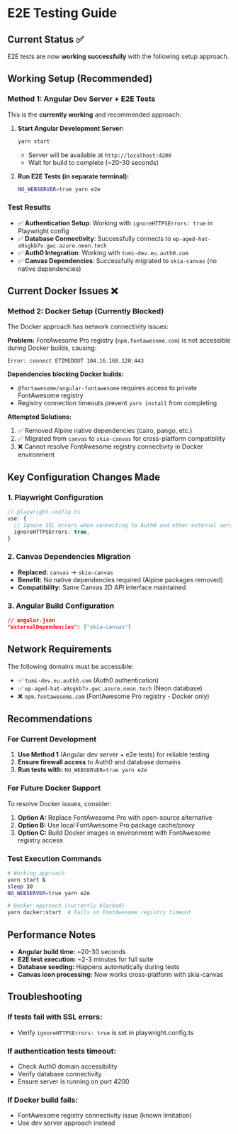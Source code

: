 # E2E Testing Guide

## Current Status ✅

E2E tests are now **working successfully** with the following setup approach.

## Working Setup (Recommended)

### Method 1: Angular Dev Server + E2E Tests
This is the **currently working** and recommended approach:

1. **Start Angular Development Server:**
   ```bash
   yarn start
   ```
   - Server will be available at `http://localhost:4200`
   - Wait for build to complete (~20-30 seconds)

2. **Run E2E Tests (in separate terminal):**
   ```bash
   NO_WEBSERVER=true yarn e2e
   ```

### Test Results
- ✅ **Authentication Setup**: Working with `ignoreHTTPSErrors: true` in Playwright config
- ✅ **Database Connectivity**: Successfully connects to `ep-aged-hat-a9sgkb7v.gwc.azure.neon.tech`
- ✅ **Auth0 Integration**: Working with `tumi-dev.eu.auth0.com`
- ✅ **Canvas Dependencies**: Successfully migrated to `skia-canvas` (no native dependencies)

## Current Docker Issues ❌

### Method 2: Docker Setup (Currently Blocked)
The Docker approach has network connectivity issues:

**Problem:** FontAwesome Pro registry (`npm.fontawesome.com`) is not accessible during Docker builds, causing:
```
Error: connect ETIMEDOUT 104.16.168.120:443
```

**Dependencies blocking Docker builds:**
- `@fortawesome/angular-fontawesome` requires access to private FontAwesome registry
- Registry connection timeouts prevent `yarn install` from completing

**Attempted Solutions:**
1. ✅ Removed Alpine native dependencies (cairo, pango, etc.)
2. ✅ Migrated from `canvas` to `skia-canvas` for cross-platform compatibility
3. ❌ Cannot resolve FontAwesome registry connectivity in Docker environment

## Key Configuration Changes Made

### 1. Playwright Configuration
```typescript
// playwright.config.ts
use: {
  // Ignore SSL errors when connecting to Auth0 and other external services
  ignoreHTTPSErrors: true,
}
```

### 2. Canvas Dependencies Migration
- **Replaced:** `canvas` → `skia-canvas`
- **Benefit:** No native dependencies required (Alpine packages removed)
- **Compatibility:** Same Canvas 2D API interface maintained

### 3. Angular Build Configuration
```json
// angular.json
"externalDependencies": ["skia-canvas"]
```

## Network Requirements

The following domains must be accessible:
- ✅ `tumi-dev.eu.auth0.com` (Auth0 authentication)
- ✅ `ep-aged-hat-a9sgkb7v.gwc.azure.neon.tech` (Neon database)
- ❌ `npm.fontawesome.com` (FontAwesome Pro registry - Docker only)

## Recommendations

### For Current Development
1. **Use Method 1** (Angular dev server + e2e tests) for reliable testing
2. **Ensure firewall access** to Auth0 and database domains
3. **Run tests with:** `NO_WEBSERVER=true yarn e2e`

### For Future Docker Support
To resolve Docker issues, consider:

1. **Option A:** Replace FontAwesome Pro with open-source alternative
2. **Option B:** Use local FontAwesome Pro package cache/proxy
3. **Option C:** Build Docker images in environment with FontAwesome registry access

### Test Execution Commands

```bash
# Working approach
yarn start &
sleep 30
NO_WEBSERVER=true yarn e2e

# Docker approach (currently blocked)
yarn docker:start  # Fails on FontAwesome registry timeout
```

## Performance Notes

- **Angular build time:** ~20-30 seconds
- **E2E test execution:** ~2-3 minutes for full suite
- **Database seeding:** Happens automatically during tests
- **Canvas icon processing:** Now works cross-platform with skia-canvas

## Troubleshooting

### If tests fail with SSL errors:
- Verify `ignoreHTTPSErrors: true` is set in playwright.config.ts

### If authentication tests timeout:
- Check Auth0 domain accessibility
- Verify database connectivity
- Ensure server is running on port 4200

### If Docker build fails:
- FontAwesome registry connectivity issue (known limitation)
- Use dev server approach instead